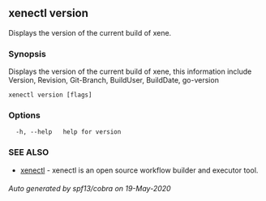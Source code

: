 ## xenectl version

Displays the version of the current build of xene.

### Synopsis

Displays the version of the current build of xene, this information
include Version, Revision, Git-Branch, BuildUser, BuildDate, go-version

```
xenectl version [flags]
```

### Options

```
  -h, --help   help for version
```

### SEE ALSO

* [xenectl](xenectl.md)	 - xenectl is an open source workflow builder and executor tool.

###### Auto generated by spf13/cobra on 19-May-2020

